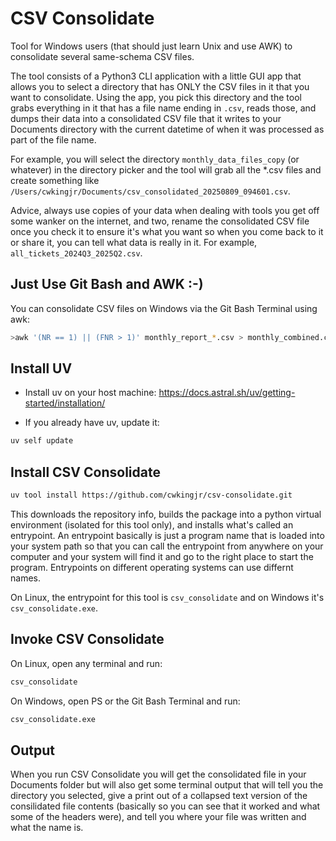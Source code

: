 # CSV Consolidate

Tool for Windows users (that should just learn Unix and use AWK) to consolidate several same-schema CSV files.

The tool consists of a Python3 CLI application with a little GUI app that allows you to select a directory that has ONLY the CSV files in it that you want to consolidate. Using the app, you pick this directory and the tool grabs everything in it that has a file name ending in `.csv`, reads those, and dumps their data into a consolidated CSV file that it writes to your Documents directory with the current datetime of when it was processed as part of the file name.

For example, you will select the directory `monthly_data_files_copy` (or whatever) in the directory picker and the tool will grab all the \*.csv files and create something like `/Users/cwkingjr/Documents/csv_consolidated_20250809_094601.csv`.

Advice, always use copies of your data when dealing with tools you get off some wanker on the internet, and two, rename the consolidated CSV file once you check it to ensure it's what you want so when you come back to it or share it, you can tell what data is really in it. For example, `all_tickets_2024Q3_2025Q2.csv`.

## Just Use Git Bash and AWK :-)

You can consolidate CSV files on Windows via the Git Bash Terminal using awk:

```bash
>awk '(NR == 1) || (FNR > 1)' monthly_report_*.csv > monthly_combined.csv
```

## Install UV

- Install uv on your host machine: https://docs.astral.sh/uv/getting-started/installation/

- If you already have uv, update it:

```bash
uv self update
```

## Install CSV Consolidate

```bash
uv tool install https://github.com/cwkingjr/csv-consolidate.git
```

This downloads the repository info, builds the package into a python virtual environment (isolated for this tool only), and installs what's called an entrypoint. An entrypoint basically is just a program name that is loaded into your system path so that you can call the entrypoint from anywhere on your computer and your system will find it and go to the right place to start the program. Entrypoints on different operating systems can use differnt names.

On Linux, the entrypoint for this tool is `csv_consolidate` and on Windows it's `csv_consolidate.exe`.

## Invoke CSV Consolidate

On Linux, open any terminal and run:

```bash
csv_consolidate
```

On Windows, open PS or the Git Bash Terminal and run:

```bash
csv_consolidate.exe
```

## Output

When you run CSV Consolidate you will get the consolidated file in your Documents folder but will also get some terminal output that will tell you the directory you selected, give a print out of a collapsed text version of the consilidated file contents (basically so you can see that it worked and what some of the headers were), and tell you where your file was written and what the name is.
